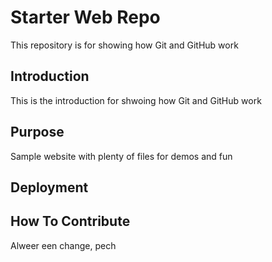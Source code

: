 # Starter Web Repo

This repository is for showing how Git and GitHub work

## Introduction

This is the introduction for shwoing how Git and GitHub work

## Purpose

Sample website with plenty of files for demos and fun

## Deployment

## How To Contribute
Alweer een change, pech